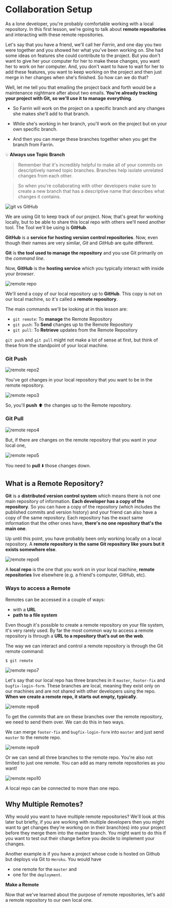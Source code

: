 # Collaboration Setup

As a lone developer, you're probably comfortable working with a local repository. In this first lesson, we're going to talk about **remote repositories** and interacting with these remote repositories.

Let's say that you have a friend, we'll call her *Farrin*, and one day you two were together and you showed her what you've been working on. She had some ideas on features she could contribute to the project. But you don't want to give her your computer for her to make these changes, you want her to work on her computer. And, you don't want to have to wait for her to add these features, you want to keep working on the project and then just merge in her changes when she's finished. So how can we do that?

Well, let me tell you that emailing the project back and forth would be a maintenance nightmare after about two emails. **You're already tracking your project with Git, so we'll use it to manage everything**.

- So Farrin will work on the project on a specific branch and any changes she makes she'll add to that branch.

- While she's working in her branch, you'll work on the project but on your own specific branch.

- And then you can merge these branches together when you get the branch from Farrin.

:bulb: **Always use Topic Branch**

> Remember that it's incredibly helpful to make all of your commits on descriptively named topic branches. Branches help isolate unrelated changes from each other.

> So when you're collaborating with other developers make sure to create a new branch that has a descriptive name that describes what changes it contains.

![git vs GitHub](./images/01_remote.png)

We are using Git to keep track of our project. Now, that's great for working locally, but to be able to share this local repo with others we'll need another tool. The Tool we'll be using is **GitHub**.

**GitHub** is a **service for hosting version control repositories**. Now, even though their names are very similar, *Git* and *GitHub* are quite different.

**Git** is **the tool used to manage the repository** and you use Git primarily on the *command line*.

Now, **GitHub** is the **hosting service** which you typically interact with inside your *browser*.

![remote repo](./images/02_remote.png)

We'll send a copy of our local repository up to **GitHub**. This copy is not on our local machine, so it's called a **remote repository**.

The main commands we'll be looking at in this lesson are:

- `git remote`: To **manage** the Remote Repository
- `git push`: To **Send** changes up to the Remote Repository
- `git pull`: To **Retrieve** updates from the Remote Repository

`git push` and `git pull` might not make a lot of sense at first, but think of these from the standpoint of your local machine.

### Git Push

![remote repo2](./images/03_remote.png)

You've got changes in your local repository that you want to be in the remote repository.

![remote repo3](./images/04_push.png)

So, you'll **push** :arrow_up: the changes up to the Remote repository.

### Git Pull

![remote repo4](./images/05_pull.png)

But, if there are changes on the remote repository that you want in your local one,

![remote repo5](./images/06_pull.png)

You need to **pull** :arrow_down: those changes down.

## What is a Remote Repository?

**Git** is a **distributed version control system** which means there is not one main repository of information. **Each developer has a copy of the repository**. So you can have a copy of the repository (which includes the published commits and version history) and your friend can also have a copy of the same repository. Each repository has the exact same information that the other ones have, **there's no one repository that's the main one**.

Up until this point, you have probably been only working locally on a local repository. A **remote repository is the same Git repository like yours but it exists somewhere else**.

![remote repo6](./images/07_remote.png)

A **local repo** is the one that you work on in your local machine, **remote repositories** live elsewhere (e.g. a friend's computer, GitHub, etc).

### Ways to access a Remote

Remotes can be accessed in a couple of ways:

- with a **URL**
- **path to a file system**

Even though it's possible to create a remote repository on your file system, it's very rarely used. By far the most common way to access a remote repository is through a **URL to a repository that’s out on the web**.

The way we can interact and control a remote repository is through the Git remote command:

`$ git remote`

![remote repo7](./images/08_remote.png)

Let's say that our local repo has three branches in it `master`, `footer-fix` and `bugfix-login-form`. These branches are local, meaning they exist only on our machines and are not shared with other developers using the repo. **When we create a remote repo, it starts out empty, typically**.

![remote repo8](./images/09_remote.png)

To get the commits that are on these branches over the remote repository, we need to send them over. We can do this in two ways.

We can merge `footer-fix` and `bugfix-login-form` into `master` and just send `master` to the remote repo.

![remote repo9](./images/10_remote.png)

Or we can send all three branches to the remote repo. You're also not limited to just one remote. You can add as many remote repositories as you want!

![remote repo10](./images/11_remote.png)

A local repo can be connected to more than one repo.

## Why Multiple Remotes?

Why would you want to have multiple remote repositories? We'll look at this later but briefly, if you are working with multiple developers then you might want to get changes they're working on in their branch(es) into your project before they merge them into the master branch. You might want to do this if you want to test out their change before you decide to implement your changes.

Another example is if you have a project whose code is hosted on Github but deploys via Git to `Heroku`. You would have

- one remote for the `master` and
- one for the `deployment`.

**Make a Remote**

Now that we've learned about the purpose of remote repositories, let's add a remote repository to our own local one.
